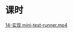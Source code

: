 # 课时
[14-实现 mini-test-runner.mp4](https://learn.cuixueshe.com/p/t_pc/course_pc_detail/video/v_641dac19e4b0b2d1c3fd9f6c?product_id=p_63f3795ee4b06159f73e6452&content_app_id=&type=6)